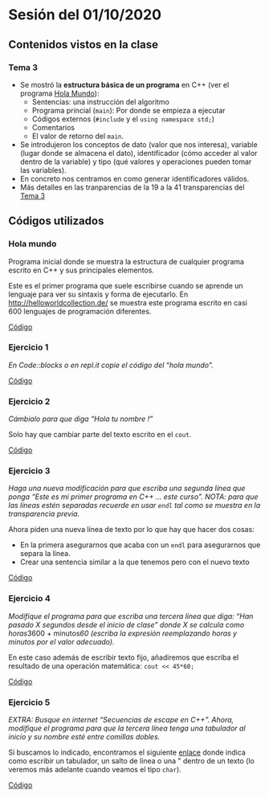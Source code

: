 # Sesión del 01/10/2020

## Contenidos vistos en la clase

### Tema 3
* Se mostró la **estructura básica de un programa** en C++ (ver el programa [Hola Mundo](#hola-mundo)):
    * Sentencias: una instrucción del algoritmo
    * Programa princial (`main`): Por donde se empieza a ejecutar
    * Códigos externos (`#include` y el `using namespace std;`)
    * Comentarios
    * El valor de retorno del `main`.
* Se introdujeron los conceptos de dato (valor que nos interesa), variable (lugar donde se almacena el dato), identificador (cómo acceder al valor dentro de la variable) y tipo (qué valores y operaciones pueden tomar las variables).
* En concreto nos centramos en como generar identificadores válidos.
* Más detalles en las tranparencias de la 19 a la 41 transparencias del [Tema 3](https://eii.cv.uma.es/pluginfile.php/233673/mod_resource/content/3/Tema%203.pdf)

## Códigos utilizados

### Hola mundo

Programa inicial donde se muestra la estructura de cualquier programa escrito en C++ y sus principales elementos.

Este es el primer programa que suele escribirse cuando se aprende un lenguaje para ver su sintaxis y forma de ejecutarlo. En <http://helloworldcollection.de/> se muestra este programa escrito en casi 600 lenguajes de programación diferentes.

[Código](sesion20.10.01/hola_mundo.cpp)

### Ejercicio 1
*En Code::blocks o en repl.it copie el código del “hola mundo”.*

[Código](sesion20.10.01/hola_mundo.cpp)

### Ejercicio 2
*Cámbialo para que diga “Hola tu nombre !”*

Solo hay que cambiar parte del texto escrito en el `cout`.

[Código](sesion20.10.01/ejercicio2.cpp)

### Ejercicio 3
*Haga una nueva modificación para que escriba una segunda línea que ponga “Este es mi primer programa en C++ … este curso”. NOTA: para que las líneas estén separadas recuerde en usar `endl` tal como se muestra en la transparencia previa.*

Ahora piden una nueva línea de texto por lo que hay que hacer dos cosas:
* En la primera asegurarnos que acaba con un `endl` para asegurarnos que separa la línea.
* Crear una sentencia similar a la que tenemos pero con el nuevo texto

[Código](sesion20.10.01/ejercicio3.cpp)

### Ejercicio 4
*Modifique el programa para que escriba una tercera línea que diga: “Han pasado X segundos desde el inicio de clase” donde X  se calcula como horas*3600 + minutos*60 (escriba la expresión reemplazando horas y minutos por el valor adecuado).*

En este caso además de escribir texto fijo, añadiremos que escriba el resultado de una operación matemática: `cout << 45*60;`

[Código](sesion20.10.01/ejercicio4.cpp)

### Ejercicio 5
*EXTRA: Busque en internet “Secuencias de escape en C++”. Ahora, modifique el programa para que la tercera línea tenga una tabulador al inicio y su nombre esté entre comillas dobles.*

Si buscamos lo indicado, encontramos el siguiente [enlace](https://es.cppreference.com/w/cpp/language/escape) donde indica como escribir un tabulador, un salto de línea o una " dentro de un texto (lo veremos más adelante cuando veamos el tipo `char`).

[Código](sesion20.10.01/ejercicio5.cpp)
